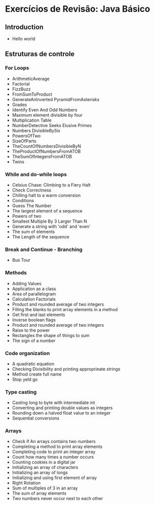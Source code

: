 # Exercícios de Revisão: Java Básico

## Introduction

- Hello world 

## Estruturas de controle

### For Loops

- ArithmeticAverage
- Factorial
- FizzBuzz
- FromSumToProduct
- GenerateAnInverted PyramidFromAsterisks
- Grades
- Identify Even And Odd Numbers
- Maximum element divisible by four
- Multiplication Table
- NumberDetective Seeks Elusive Primes
- Numbers DivisibleBySix
- PowersOfTwo
- SizeOfParts
- TheCountOfNumbersDivisibleByN
- TheProductOfNumbersFromATOB
- TheSumOfIntegersFromATOB
- Twins


### While and do-while loops

- Celsius Chase: Climbing to a Fiery Halt
- Check Correctness
- Chilling halt to a warm conversion
- Conditions
- Guess The Number
- The largest element of a sequence
- Powers of two
- Smallest Multiple By 3 Larger Than N
- Generate a string with 'odd' and 'even'
- The sum of elements
- The Length of the sequence

### Break and Continue - Branching

- Bus Tour

### Methods

- Adding Values
- Application as a class
- Area of parallelogram
- Calculation Factorials
- Product and rounded average of two integers
- Filling the blanks to print array elements in a method
- Get first and last elements
- Inverse boolean flags
- Product and rounded average of two integers
- Raise to the power
- Rectangles the shape of things to sum
- The sign of a number

### Code organization

- A quadratic equation
- Checking Divisibility and printing approprieate strings
- Method create full name
- Stop yeld go

### Type casting

- Casting long to byte with intermediate int
- Converting and printing double values as integers
- Rounding down a halved float value to an integer
- Sequential conversions

### Arrays

- Check if An arrays contains two numbers
- Completing a method to print array elements
- Completing code to print an integer array
- Count how many times a number occurs
- Counting cookies in a digital jar
- Initializing an array of characters
- Initializing an array of longs
- Initializing and using first element of array
- Right Rotation
- Sum of multiples of 3 in an array
- The sum of array elements
- Two numbers never occur next to each other